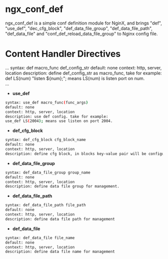 ngx_conf_def
============
ngx_conf_def is a simple conf definition module for NginX, and brings "def", "use_def", "dec_cfg_block", "def_data_file_group", "def_data_file_path", "def_data_file" and "conf_def_reload_data_file_group" to Nginx config file. 

Content Handler Directives
==========================
...
syntax: def macro_func def_config_str
default: none
context: http, server, location
description: define def_config_str as macro_func, take for example: 
def LS(num) "listen ${num};"; means LS(num) is listen port on num.  
...
* **use_def**
```sh
syntax: use_def macro_func(func_args)
default: none
context: http, server, location
description: use def config. take for example: 
use_def LS(2004); means use listen on port 2004.
```
*  **def_cfg_block**
```sh
syntax: def_cfg_block cfg_block_name
default: none
context: http, server, location
description: define cfg block, in blocks key-value pair will be configured.
```
*  **def_data_file_group**
```sh
syntax: def_data_file_group group_name
default: none
context: http, server, location
description: define data file group for management.
```
*  **def_data_file_path**
```sh
syntax: def_data_file_path file_path
default: none
context: http, server, location
description: define data file path for management
```
*  **def_data_file**
```sh
syntax: def_data_file file_name
default: none
context: http, server, location
description: define data file name for management
```

